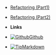 - [Refactoring (Part1)](refactoring-1)
- [Refactoring (Part2)](refactoring-2)

- **Links**
- [![Github](https://icongram.jgog.in/simple/github.svg?color=808080&size=16)Github](https://github.com/matrixcloud/high-quality-code)
- [![Tip](https://icongr.am/entypo/light-bulb.svg?color=808080&size=16)Markdown](md)
